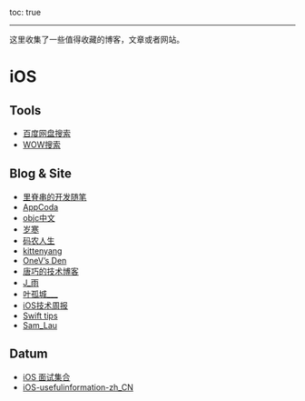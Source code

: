 toc: true

------

这里收集了一些值得收藏的博客，文章或者网站。



# iOS

## Tools
- [百度网盘搜索](http://so.baiduyun.me)
- [WOW搜索](http://wow.com)

## Blog & Site

- [里脊串的开发随笔](http://adad184.com/)
- [AppCoda](http://www.appcoda.com)
- [objc中文](http://objcio.cn)
- [岁寒](http://lvwenhan.com/sort/ios)
- [码农人生](http://msching.github.io/blog/archives/)
- [kittenyang](http://kittenyang.com/#blog)
- [OneV’s Den](http://onevcat.com/#blog)
- [唐巧的技术博客](http://www.devtang.com/)
- [J_雨](http://www.jianshu.com/users/8117a2955480/latest_articles)
- [叶孤城___](http://www.jianshu.com/users/b82d2721ba07/latest_articles)
- [iOS技术周报](http://weekly.ios-wiki.com/)
- [Swift tips](http://swifter.tips/)
- [Sam_Lau](http://www.jianshu.com/users/256fb15baf75/latest_articles)

## Datum
- [iOS 面试集合](https://github.com/icepy/iOS-usefulinformation-zh_CN/tree/master/iOS-usefulInterviewquestions-zh_CN)
- [iOS-usefulinformation-zh_CN](https://github.com/icepy/iOS-usefulinformation-zh_CN)
